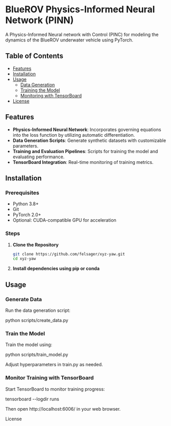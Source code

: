 # BlueROV Physics-Informed Neural Network (PINN)

A Physics-Informed Neural network with Control (PINC) for modeling the dynamics of the BlueROV underwater vehicle using PyTorch.

## Table of Contents
- [Features](#features)
- [Installation](#installation)
- [Usage](#usage)
  - [Data Generation](#data-generation)
  - [Training the Model](#training-the-model)
  - [Monitoring with TensorBoard](#monitoring-with-tensorboard)
- [License](#license)

## Features

- **Physics-Informed Neural Network**: Incorporates governing equations into the loss function by utilizing automatic differentiation.
- **Data Generation Scripts**: Generate synthetic datasets with customizable parameters.
- **Training and Evaluation Pipelines**: Scripts for training the model and evaluating performance.
- **TensorBoard Integration**: Real-time monitoring of training metrics.

## Installation

### Prerequisites

- Python 3.8+
- Git
- PyTorch 2.0+
- Optional: CUDA-compatible GPU for acceleration

### Steps

1. **Clone the Repository**

   ```bash
   git clone https://github.com/felsager/xyz-yaw.git
   cd xyz-yaw
2. **Install dependencies using pip or conda**
## Usage
### Generate Data

Run the data generation script:

python scripts/create_data.py

### Train the Model

Train the model using:

python scripts/train_model.py

Adjust hyperparameters in train.py as needed.
### Monitor Training with TensorBoard

Start TensorBoard to monitor training progress:

tensorboard --logdir runs

Then open http://localhost:6006/ in your web browser.

License
